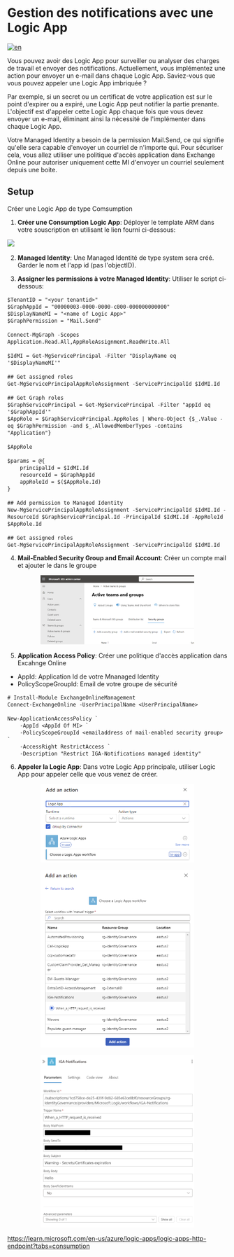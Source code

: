 # Gestion des notifications avec une Logic App
[![en](https://img.shields.io/badge/lang-en-red.svg)](README.md)

Vous pouvez avoir des Logic App pour surveiller ou analyser des charges de travail et envoyer des notifications. Actuellement, vous implémentez une action pour envoyer un e-mail dans chaque Logic App. Saviez-vous que vous pouvez appeler une Logic App imbriquée ?

Par exemple, si un secret ou un certificat de votre application est sur le point d'expirer ou a expiré, une Logic App peut notifier la partie prenante. L'objectif est d'appeler cette Logic App chaque fois que vous devez envoyer un e-mail, éliminant ainsi la nécessité de l'implémenter dans chaque Logic App.

Votre Managed Identity a besoin de la permission Mail.Send, ce qui signifie qu'elle sera capable d'envoyer un courriel de n'importe qui. Pour sécuriser cela, vous allez utiliser une politique d'accès application dans Exchange Online pour autoriser uniquement cette MI d'envoyer un courriel seulement depuis une boite.


## Setup
Créer une Logic App de type Comsumption

1. **Créer une Consumption Logic App**: Déployer le template ARM dans votre souscription en utilisant le lien fourni ci-dessous:

<a href="https://portal.azure.com/#create/Microsoft.Template/uri/https%3A%2F%2Fraw.githubusercontent.com%2FMathiasMSFT%2FMyWiki%2Frefs%2Fheads%2Fmain%2FLogic-App%2FNotifications%2Fazuredeploy-notifications.json" target="_blank">
  <img src="https://aka.ms/deploytoazurebutton"/>
</a>


2. **Managed Identity**: Une Managed Identité de type system sera créé. Garder le nom et l'app id (pas l'objectID).


3. **Assigner les permissions à votre Managed Identity**: Utiliser le script ci-dessous:

```
$TenantID = "<your tenantid>"
$GraphAppId = "00000003-0000-0000-c000-000000000000"
$DisplayNameMI = "<name of Logic App>"
$GraphPermission = "Mail.Send"

Connect-MgGraph -Scopes Application.Read.All,AppRoleAssignment.ReadWrite.All

$IdMI = Get-MgServicePrincipal -Filter "DisplayName eq '$DisplayNameMI'"

## Get assigned roles
Get-MgServicePrincipalAppRoleAssignment -ServicePrincipalId $IdMI.Id

## Get Graph roles
$GraphServicePrincipal = Get-MgServicePrincipal -Filter "appId eq '$GraphAppId'"
$AppRole = $GraphServicePrincipal.AppRoles | Where-Object {$_.Value -eq $GraphPermission -and $_.AllowedMemberTypes -contains "Application"}

$AppRole

$params = @{
	principalId = $IdMI.Id
	resourceId = $GraphAppId
    appRoleId = $($AppRole.Id)
}

## Add permission to Managed Identity
New-MgServicePrincipalAppRoleAssignment -ServicePrincipalId $IdMI.Id -ResourceId $GraphServicePrincipal.Id -PrincipalId $IdMI.Id -AppRoleId $AppRole.Id

## Get assigned roles
Get-MgServicePrincipalAppRoleAssignment -ServicePrincipalId $IdMI.Id
```


4. **Mail-Enabled Security Group and Email Account**: Créer un compte mail et ajouter le dans le groupe
<p align="center" width="100%">
    <img width="70%" src="./images/Create-Mail-EnabledSG.png">
</p>


5. **Application Access Policy**:
Créer une politique d'accès application dans Excahnge Online

- AppId: Application Id de votre Mnanaged Identity
- PolicyScopeGroupId: Email de votre groupe de sécurité

```
# Install-Module ExchangeOnlineManagement
Connect-ExchangeOnline -UserPrincipalName <UserPrincipalName>

New-ApplicationAccessPolicy `
    -AppId <AppId Of MI> `
    -PolicyScopeGroupId <emailaddress of mail-enabled security group> `
    -AccessRight RestrictAccess `
    -Description "Restrict IGA-Notifications managed identity"
```

6. **Appeler la Logic App**: Dans votre Logic App principale, utiliser Logic App pour appeler celle que vous venez de créer.

<p align="center" width="100%">
    <img width="70%" src="./images/Call-LogicApp-1.png">
</p>

<p align="center" width="100%">
    <img width="70%" src="./images/Call-LogicApp-2.png">
</p>

<p align="center" width="100%">
    <img width="70%" src="./images/Call-LogicApp-3.png">
</p>

https://learn.microsoft.com/en-us/azure/logic-apps/logic-apps-http-endpoint?tabs=consumption


